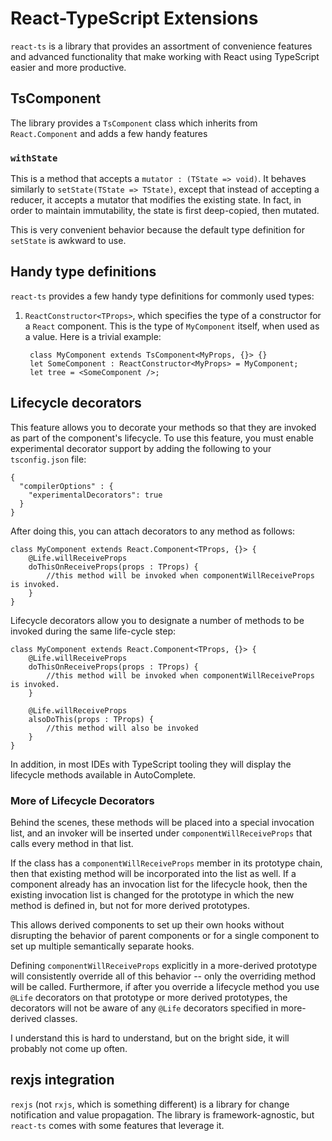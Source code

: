 # React-TypeScript Extensions
`react-ts` is a library that provides an assortment of convenience features and advanced functionality that make working with React using TypeScript easier and more productive.

## TsComponent
The library provides a `TsComponent` class which inherits from `React.Component` and adds a few handy features

### `withState`
This is a method that accepts a `mutator : (TState => void)`. It behaves similarly to `setState(TState => TState)`, except that instead of accepting a reducer, it accepts a mutator that modifies the existing state. In fact, in order to maintain immutability, the state is first deep-copied, then mutated.

This is very convenient behavior because the default type definition for `setState` is awkward to use. 

## Handy type definitions
`react-ts` provides a few handy type definitions for commonly used types:

1. `ReactConstructor<TProps>`, which specifies the type of a constructor for a `React` component. This is the type of `MyComponent` itself, when used as a value. Here is a trivial example:

		class MyComponent extends TsComponent<MyProps, {}> {}
		let SomeComponent : ReactConstructor<MyProps> = MyComponent;
		let tree = <SomeComponent />;


## Lifecycle decorators
This feature allows you to decorate your methods so that they are invoked as part of the component's lifecycle. To use this feature, you must enable experimental decorator support by adding the following to your `tsconfig.json` file:

	{
	  "compilerOptions" : {
	    "experimentalDecorators": true
	  }
	}

After doing this, you can attach decorators to any method as follows:

	class MyComponent extends React.Component<TProps, {}> {
		@Life.willReceiveProps
		doThisOnReceiveProps(props : TProps) {
			//this method will be invoked when componentWillReceiveProps is invoked.
		}
	}

Lifecycle decorators allow you to designate a number of methods to be invoked during the same life-cycle step:

	class MyComponent extends React.Component<TProps, {}> {
		@Life.willReceiveProps
		doThisOnReceiveProps(props : TProps) {
			//this method will be invoked when componentWillReceiveProps is invoked.
		}
		
		@Life.willReceiveProps
		alsoDoThis(props : TProps) {
			//this method will also be invoked
		}
	}

In addition, in most IDEs with TypeScript tooling they will display the lifecycle methods available in AutoComplete.

### More of Lifecycle Decorators
Behind the scenes, these methods will be placed into a special invocation list, and an invoker will be inserted under `componentWillReceiveProps` that calls every method in that list.

If the class has a `componentWillReceiveProps` member in its prototype chain, then that existing method will be incorporated into the list as well. If a component already has an invocation list for the lifecycle hook, then the existing invocation list is changed for the prototype in which the new method is defined in, but not for more derived prototypes.

This allows derived components to set up their own hooks without disrupting the behavior of parent components or for a single component to set up multiple semantically separate hooks.

Defining `componentWillReceiveProps` explicitly in a more-derived prototype will consistently override all of this behavior -- only the overriding method will be called. Furthermore, if after you override a lifecycle method you use `@Life` decorators on that prototype or more derived prototypes, the decorators will not be aware of any `@Life` decorators specified in more-derived classes.

I understand this is hard to understand, but on the bright side, it will probably not come up often.

## rexjs integration
`rexjs`  (not `rxjs`, which is something different) is a library for change notification and value propagation. The library is framework-agnostic, but `react-ts` comes with some features that leverage it.